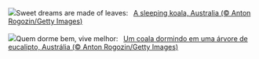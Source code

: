 ![](https://www.bing.com/th?id=OHR.SleepyKoala_EN-GB8056580586_UHD.jpg&w=1000)Sweet dreams are made of leaves:&nbsp;&ensp;[A sleeping koala, Australia (© Anton Rogozin/Getty Images)](https://www.bing.com/th?id=OHR.SleepyKoala_EN-GB8056580586_UHD.jpg)
<br><br/>
![](https://www.bing.com/th?id=OHR.SleepyKoala_PT-BR9818387982_UHD.jpg&w=1000)Quem dorme bem, vive melhor:&nbsp;&ensp;[Um coala dormindo em uma árvore de eucalipto, Austrália (© Anton Rogozin/Getty Images)](https://www.bing.com/th?id=OHR.SleepyKoala_PT-BR9818387982_UHD.jpg)
<br><br/>
